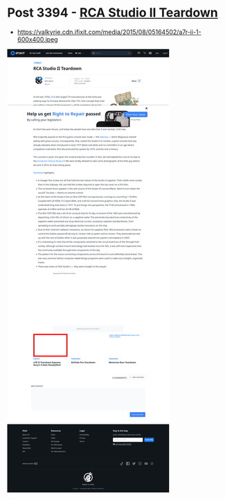 # Post 3394 - [RCA Studio II Teardown](https://www.ifixit.com/News/3394/rca-studio-ii-teardown)

- https://valkyrie.cdn.ifixit.com/media/2015/08/05164502/a7r-ii-1-600x400.jpeg

![screencap](screenshots/638029c2-e68a-414b-8b20-98dffde5019b.png)
